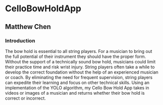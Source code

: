 # CelloBowHoldApp
## Matthew Chen

### Introduction
The bow hold is essential to all string players. For a musician to bring out the full potential of their instrument they should have the proper form. Without the support of a technically sound bow hold, musicians could limit their practice time and risk wrist injury. String players often take a while to develop the correct foundation without the help of an experienced musician or coach. By eliminating the need for frequent supervision, string players can expedite their learning and focus on other technical skills. Using an implementation of the YOLO algorithm, my Cello Bow Hold App takes in videos or images of a musician and returns whether their bow hold is correct or incorrect. 

